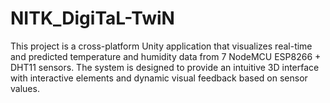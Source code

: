# NITK_DigiTaL-TwiN
This project is a cross-platform Unity application that visualizes real-time and predicted temperature and humidity data from 7 NodeMCU ESP8266 + DHT11 sensors. The system is designed to provide an intuitive 3D interface with interactive elements and dynamic visual feedback based on sensor values.

